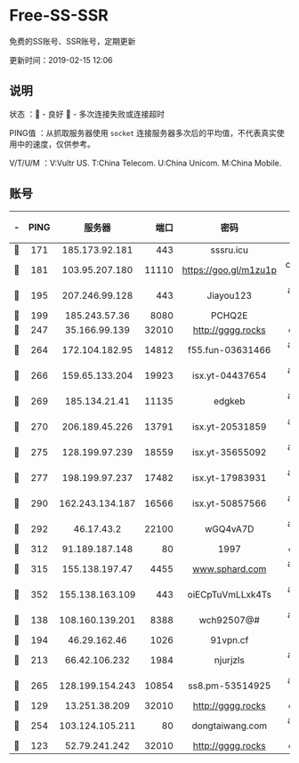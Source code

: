 # Free-SS-SSR

免费的SS账号、SSR账号，定期更新

更新时间：2019-02-15 12:06

## 说明

状态     ：🙂 - 良好 🙁 - 多次连接失败或连接超时

PING值   ：从抓取服务器使用 `socket` 连接服务器多次后的平均值，不代表真实使用中的速度，仅供参考。

V/T/U/M  ：V:Vultr US. T:China Telecom. U:China Unicom. M:China Mobile.

## 账号

|-|PING|服务器|端口|密码|加密方式|区域|V/T/U/M|
|:----:|:----:|:-----:|-----:|:----:|:----:|:----:|:----:|
|🙂|171|185.173.92.181|443|sssru.icu|rc4-md5|RU|10↑/10↑/10↑/10↑|
|🙂|181|103.95.207.180|11110|https://goo.gl/m1zu1p|chacha20-ietf|US|9↑/10↑/9↑/9↑|
|🙂|195|207.246.99.128|443|Jiayou123|aes-256-cfb|US|9↑/10↑/10↑/10↑|
|🙂|199|185.243.57.36|8080|PCHQ2E|rc4-md5|US|10↑/9↑/10↑/9↑|
|🙂|247|35.166.99.139|32010|http://gggg.rocks|chacha20|US|8↑/8↑/8↑/8↑|
|🙂|264|172.104.182.95|14812|f55.fun-03631466|aes-256-cfb|SG|10↑/10↑/9↓/10↑|
|🙂|266|159.65.133.204|19923|isx.yt-04437654|aes-256-cfb|SG|10↑/10↑/10↑/10↑|
|🙂|269|185.134.21.41|11135|edgkeb|aes-256-cfb|GB|10↑/10↑/10↑/10↑|
|🙂|270|206.189.45.226|13791|isx.yt-20531859|aes-256-cfb|SG|10↑/10↑/10↑/10↑|
|🙂|275|128.199.97.239|18559|isx.yt-35655092|aes-256-cfb|SG|10↑/10↑/10↑/10↑|
|🙂|277|198.199.97.237|17482|isx.yt-17983931|aes-256-cfb|US|10↑/10↑/10↑/10↑|
|🙂|290|162.243.134.187|16566|isx.yt-50857566|aes-256-cfb|US|10↑/10↑/10↑/10↑|
|🙂|292|46.17.43.2|22100|wGQ4vA7D|aes-256-gcm|RU|7↓/10↑/10↑/10↑|
|🙂|312|91.189.187.148|80|1997|chacha20|US|10↑/10↑/10↑/10↑|
|🙂|315|155.138.197.47|4455|www.sphard.com|aes-256-cfb|US|10↑/10↑/10↑/10↑|
|🙂|352|155.138.163.109|443|oiECpTuVmLLxk4Ts|aes-256-cfb|US|7↑/10↑/10↑/10↑|
|🙂|138|108.160.139.201|8388|wch92507@#|aes-256-cfb|JP|8↑/10↑/10↑/10↑|
|🙂|194|46.29.162.46|1026|91vpn.cf|rc4-md5|RU|7↑/8↑/8↑/10↑|
|🙂|213|66.42.106.232|1984|njurjzls|aes-256-cfb|US|10↑/10↑/10↑/10↑|
|🙂|265|128.199.154.243|10854|ss8.pm-53514925|aes-256-cfb|SG|10↑/10↑/9↓/10↑|
|🙂|129|13.251.38.209|32010|http://gggg.rocks|chacha20|SG|10↑/10↑/10↑/9↑|
|🙂|254|103.124.105.211|80|dongtaiwang.com|aes-256-cfb|US|10↑/10↑/10↑/10↑|
|🙁|123|52.79.241.242|32010|http://gggg.rocks|chacha20|KR|10↑/9↑/10↑/9↑|
